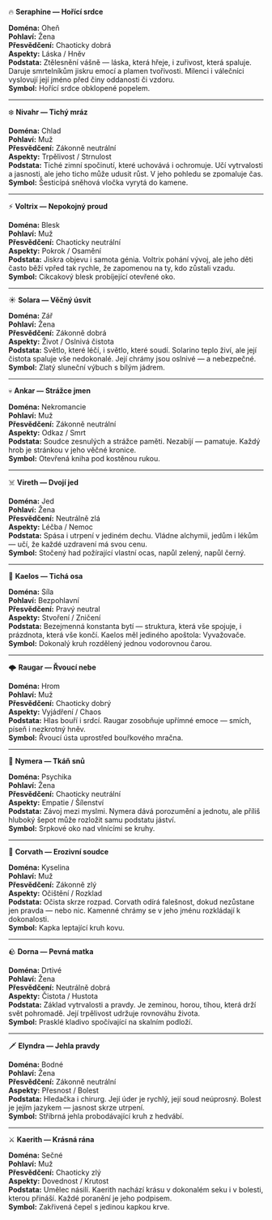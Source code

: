 🔥 **Seraphine — Hořící srdce**

**Doména:** Oheň  
**Pohlaví:** Žena  
**Přesvědčení:** Chaoticky dobrá  
**Aspekty:** Láska / Hněv  
**Podstata:** Ztělesnění vášně — láska, která hřeje, i zuřivost, která spaluje. Daruje smrtelníkům jiskru emocí a plamen tvořivosti. Milenci i válečníci vyslovují její jméno před činy oddanosti či vzdoru.  
**Symbol:** Hořící srdce obklopené popelem.

---

❄️ **Nivahr — Tichý mráz**

**Doména:** Chlad  
**Pohlaví:** Muž  
**Přesvědčení:** Zákonně neutrální  
**Aspekty:** Trpělivost / Strnulost  
**Podstata:** Tiché zimní spočinutí, které uchovává i ochromuje. Učí vytrvalosti a jasnosti, ale jeho ticho může udusit růst. V jeho pohledu se zpomaluje čas.  
**Symbol:** Šesticípá sněhová vločka vyrytá do kamene.

---

⚡ **Voltrix — Nepokojný proud**

**Doména:** Blesk  
**Pohlaví:** Muž  
**Přesvědčení:** Chaoticky neutrální  
**Aspekty:** Pokrok / Osamění  
**Podstata:** Jiskra objevu i samota génia. Voltrix pohání vývoj, ale jeho děti často běží vpřed tak rychle, že zapomenou na ty, kdo zůstali vzadu.  
**Symbol:** Cikcakový blesk probíjející otevřené oko.

---

☀️ **Solara — Věčný úsvit**

**Doména:** Zář  
**Pohlaví:** Žena  
**Přesvědčení:** Zákonně dobrá  
**Aspekty:** Život / Oslnivá čistota  
**Podstata:** Světlo, které léčí, i světlo, které soudí. Solarino teplo živí, ale její čistota spaluje vše nedokonalé. Její chrámy jsou oslnivé — a nebezpečné.  
**Symbol:** Zlatý sluneční výbuch s bílým jádrem.

---

💀 **Ankar — Strážce jmen**

**Doména:** Nekromancie  
**Pohlaví:** Muž  
**Přesvědčení:** Zákonně neutrální  
**Aspekty:** Odkaz / Smrt  
**Podstata:** Soudce zesnulých a strážce paměti. Nezabíjí — pamatuje. Každý hrob je stránkou v jeho věčné kronice.  
**Symbol:** Otevřená kniha pod kostěnou rukou.

---

☠️ **Vireth — Dvojí jed**

**Doména:** Jed  
**Pohlaví:** Žena  
**Přesvědčení:** Neutrálně zlá  
**Aspekty:** Léčba / Nemoc  
**Podstata:** Spása i utrpení v jediném dechu. Vládne alchymii, jedům i lékům — učí, že každé uzdravení má svou cenu.  
**Symbol:** Stočený had požírající vlastní ocas, napůl zelený, napůl černý.

---

🌌 **Kaelos — Tichá osa**

**Doména:** Síla  
**Pohlaví:** Bezpohlavní  
**Přesvědčení:** Pravý neutral  
**Aspekty:** Stvoření / Zničení  
**Podstata:** Bezejmenná konstanta bytí — struktura, která vše spojuje, i prázdnota, která vše končí. Kaelos měl jediného apoštola: Vyvažovače.  
**Symbol:** Dokonalý kruh rozdělený jednou vodorovnou čarou.

---

🌩️ **Raugar — Řvoucí nebe**

**Doména:** Hrom  
**Pohlaví:** Muž  
**Přesvědčení:** Chaoticky dobrý  
**Aspekty:** Vyjádření / Chaos  
**Podstata:** Hlas bouří i srdcí. Raugar zosobňuje upřímné emoce — smích, píseň i nezkrotný hněv.  
**Symbol:** Řvoucí ústa uprostřed bouřkového mračna.

---

🧠 **Nymera — Tkáň snů**

**Doména:** Psychika  
**Pohlaví:** Žena  
**Přesvědčení:** Chaoticky neutrální  
**Aspekty:** Empatie / Šílenství  
**Podstata:** Závoj mezi myslmi. Nymera dává porozumění a jednotu, ale příliš hluboký šepot může rozložit samu podstatu jáství.  
**Symbol:** Srpkové oko nad vlnícími se kruhy.

---

🧪 **Corvath — Erozivní soudce**

**Doména:** Kyselina  
**Pohlaví:** Muž  
**Přesvědčení:** Zákonně zlý  
**Aspekty:** Očištění / Rozklad  
**Podstata:** Očista skrze rozpad. Corvath odírá falešnost, dokud nezůstane jen pravda — nebo nic. Kamenné chrámy se v jeho jménu rozkládají k dokonalosti.  
**Symbol:** Kapka leptající kruh kovu.

---

🪨 **Dorna — Pevná matka**

**Doména:** Drtivé  
**Pohlaví:** Žena  
**Přesvědčení:** Neutrálně dobrá  
**Aspekty:** Čistota / Hustota  
**Podstata:** Základ vytrvalosti a pravdy. Je zeminou, horou, tíhou, která drží svět pohromadě. Její trpělivost udržuje rovnováhu života.  
**Symbol:** Prasklé kladivo spočívající na skalním podloží.

---

🗡️ **Elyndra — Jehla pravdy**

**Doména:** Bodné  
**Pohlaví:** Žena  
**Přesvědčení:** Zákonně neutrální  
**Aspekty:** Přesnost / Bolest  
**Podstata:** Hledačka i chirurg. Její úder je rychlý, její soud neúprosný. Bolest je jejím jazykem — jasnost skrze utrpení.  
**Symbol:** Stříbrná jehla probodávající kruh z hedvábí.

---

⚔️ **Kaerith — Krásná rána**

**Doména:** Sečné  
**Pohlaví:** Muž  
**Přesvědčení:** Chaoticky zlý  
**Aspekty:** Dovednost / Krutost  
**Podstata:** Umělec násilí. Kaerith nachází krásu v dokonalém seku i v bolesti, kterou přináší. Každé poranění je jeho podpisem.  
**Symbol:** Zakřivená čepel s jedinou kapkou krve.